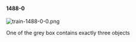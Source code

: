 #### 1488-0
![train-1488-0-0.png](https://github.com/lil-lab/nlvr/raw/master/nlvr/train/images/38/train-1488-0-0.png "train-1488-0-0.png")

One of the grey box contains exactly three objects